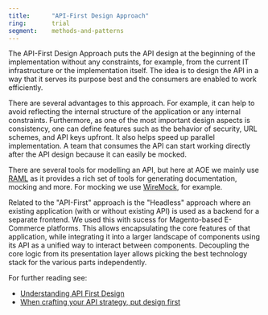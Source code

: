 ```yaml
---
title:      "API-First Design Approach"
ring:       trial
segment:    methods-and-patterns
---
```


The API-First Design Approach puts the API design at the beginning of the implementation without any constraints, for example, from the current IT infrastructure or the implementation itself.
The idea is to design the API in a way that it serves its purpose best and the consumers are enabled to work efficiently.

There are several advantages to this approach. For example, it can help to avoid reflecting the internal structure of the application or any internal constraints.
Furthermore, as one of the most important design aspects is consistency, one can define features such as the behavior of security, URL schemes, and API keys upfront.
It also helps speed up parallel implementation.
A team that consumes the API can start working directly after the API design because it can easily be mocked.

There are several tools for modelling an API, but here at AOE we mainly use [RAML](/languages-and-frameworks/raml/) as it provides a rich set of tools for generating documentation, mocking and more.
For mocking we use [WireMock](/tools/wiremock/), for example.

Related to the "API-First" approach is the "Headless" approach where an existing application (with or without existing API) is used as a backend for a separate frontend.
We used this with sucess for Magento-based E-Commerce platforms.
This allows encapsulating the core features of that application, while integrating it into a larger landscape of components using its API as a unified way to interact between components.
Decoupling the core logic from its presentation layer allows picking the best technology stack for the various parts independently.

For further reading see:
* [Understanding API First Design](https://www.programmableweb.com/api-university/understanding-api-first-design)
* [When crafting your API strategy, put design first](http://www.techradar.com/news/software/applications/when-crafting-your-api-strategy-put-design-first-1262043?src=rss&attr=all)
